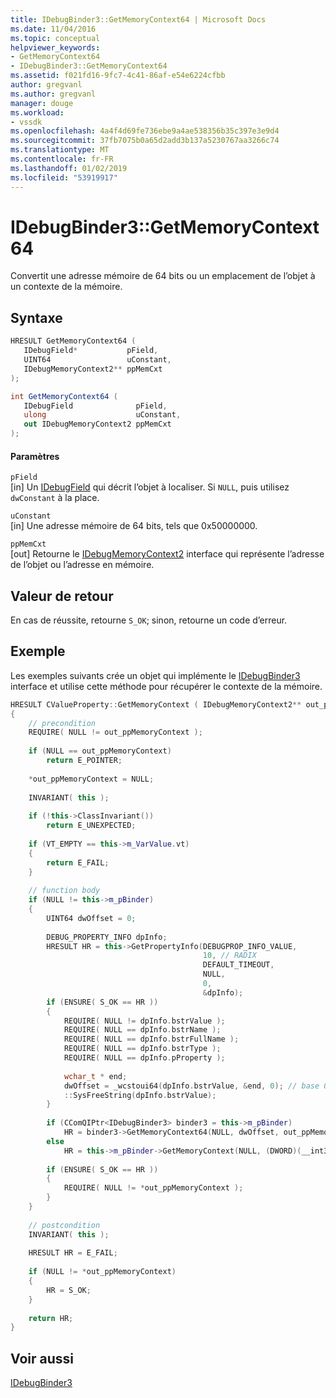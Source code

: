 ```yaml
---
title: IDebugBinder3::GetMemoryContext64 | Microsoft Docs
ms.date: 11/04/2016
ms.topic: conceptual
helpviewer_keywords:
- GetMemoryContext64
- IDebugBinder3::GetMemoryContext64
ms.assetid: f021fd16-9fc7-4c41-86af-e54e6224cfbb
author: gregvanl
ms.author: gregvanl
manager: douge
ms.workload:
- vssdk
ms.openlocfilehash: 4a4f4d69fe736ebe9a4ae538356b35c397e3e9d4
ms.sourcegitcommit: 37fb7075b0a65d2add3b137a5230767aa3266c74
ms.translationtype: MT
ms.contentlocale: fr-FR
ms.lasthandoff: 01/02/2019
ms.locfileid: "53919917"
---
```

# <a name="idebugbinder3getmemorycontext64"></a>IDebugBinder3::GetMemoryContext64
Convertit une adresse mémoire de 64 bits ou un emplacement de l’objet à un contexte de la mémoire.  
  
## <a name="syntax"></a>Syntaxe  
  
```cpp  
HRESULT GetMemoryContext64 (  
   IDebugField*           pField,  
   UINT64                 uConstant,  
   IDebugMemoryContext2** ppMemCxt  
);  
```  
  
```csharp  
int GetMemoryContext64 (  
   IDebugField              pField,  
   ulong                    uConstant,  
   out IDebugMemoryContext2 ppMemCxt  
);  
```  
  
#### <a name="parameters"></a>Paramètres  
 `pField`  
 [in] Un [IDebugField](../../../extensibility/debugger/reference/idebugfield.md) qui décrit l’objet à localiser. Si `NULL`, puis utilisez `dwConstant` à la place.  
  
 `uConstant`  
 [in] Une adresse mémoire de 64 bits, tels que 0x50000000.  
  
 `ppMemCxt`  
 [out] Retourne le [IDebugMemoryContext2](../../../extensibility/debugger/reference/idebugmemorycontext2.md) interface qui représente l’adresse de l’objet ou l’adresse en mémoire.  
  
## <a name="return-value"></a>Valeur de retour  
 En cas de réussite, retourne `S_OK`; sinon, retourne un code d’erreur.  
  
## <a name="example"></a>Exemple  
 Les exemples suivants crée un objet qui implémente le [IDebugBinder3](../../../extensibility/debugger/reference/idebugbinder3.md) interface et utilise cette méthode pour récupérer le contexte de la mémoire.  
  
```cpp  
HRESULT CValueProperty::GetMemoryContext ( IDebugMemoryContext2** out_ppMemoryContext )  
{  
    // precondition  
    REQUIRE( NULL != out_ppMemoryContext );  
  
    if (NULL == out_ppMemoryContext)  
        return E_POINTER;  
  
    *out_ppMemoryContext = NULL;  
  
    INVARIANT( this );  
  
    if (!this->ClassInvariant())  
        return E_UNEXPECTED;  
  
    if (VT_EMPTY == this->m_VarValue.vt)  
    {  
        return E_FAIL;  
    }  
  
    // function body  
    if (NULL != this->m_pBinder)  
    {  
        UINT64 dwOffset = 0;  
  
        DEBUG_PROPERTY_INFO dpInfo;  
        HRESULT HR = this->GetPropertyInfo(DEBUGPROP_INFO_VALUE,  
                                           10, // RADIX  
                                           DEFAULT_TIMEOUT,  
                                           NULL,  
                                           0,  
                                           &dpInfo);  
        if (ENSURE( S_OK == HR ))  
        {  
            REQUIRE( NULL != dpInfo.bstrValue );  
            REQUIRE( NULL == dpInfo.bstrName );  
            REQUIRE( NULL == dpInfo.bstrFullName );  
            REQUIRE( NULL == dpInfo.bstrType );  
            REQUIRE( NULL == dpInfo.pProperty );  
  
            wchar_t * end;  
            dwOffset = _wcstoui64(dpInfo.bstrValue, &end, 0); // base 0 to allow 0x if it's ever output  
            ::SysFreeString(dpInfo.bstrValue);  
        }  
  
        if (CComQIPtr<IDebugBinder3> binder3 = this->m_pBinder)  
            HR = binder3->GetMemoryContext64(NULL, dwOffset, out_ppMemoryContext);  
        else  
            HR = this->m_pBinder->GetMemoryContext(NULL, (DWORD)(__int32)dwOffset, out_ppMemoryContext);  
  
        if (ENSURE( S_OK == HR ))  
        {  
            REQUIRE( NULL != *out_ppMemoryContext );  
        }  
    }  
  
    // postcondition  
    INVARIANT( this );  
  
    HRESULT HR = E_FAIL;  
  
    if (NULL != *out_ppMemoryContext)  
    {  
        HR = S_OK;  
    }  
  
    return HR;  
}  
```  
  
## <a name="see-also"></a>Voir aussi  
 [IDebugBinder3](../../../extensibility/debugger/reference/idebugbinder3.md)